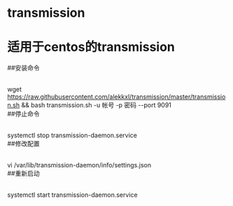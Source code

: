 # transmission
适用于centos的transmission
=====
##安装命令

<br/>wget https://raw.githubusercontent.com/alekkxl/transmission/master/transmission.sh && bash transmission.sh -u 帐号 -p 密码 --port 9091
</br>
##停止命令

<br/>systemctl stop transmission-daemon.service</br>
##修改配置

<br/>vi /var/lib/transmission-daemon/info/settings.json</br>
##重新启动

<br/>systemctl start transmission-daemon.service</br>